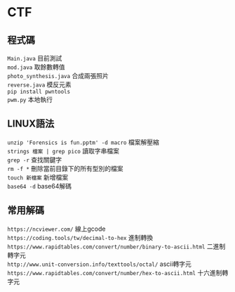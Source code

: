 # CTF
## 程式碼
`Main.java` 目前測試\
`mod.java` 取餘數轉值\
`photo_synthesis.java` 合成兩張照片\
`reverse.java` 模反元素 \
`pip install pwntools` \
`pwm.py` 本地執行
## LINUX語法
`unzip 'Forensics is fun.pptm' -d macro` 檔案解壓縮 \
`strings 檔案 | grep pico` 讀取字串檔案\
`grep -r` 查找關鍵字\
`rm -f *` 刪除當前目錄下的所有型別的檔案\
`touch 新檔案` 新增檔案 \
`base64 -d` base64解碼
## 常用解碼
`https://ncviewer.com/` 線上gcode \
`https://coding.tools/tw/decimal-to-hex` 進制轉換\
`https://www.rapidtables.com/convert/number/binary-to-ascii.html` 二進制轉字元\
`http://www.unit-conversion.info/texttools/octal/` ascii轉字元\
`https://www.rapidtables.com/convert/number/hex-to-ascii.html` 十六進制轉字元

